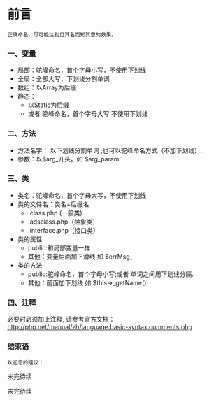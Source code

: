 前言
===
    正确命名，尽可能达到见其名而知其意的效果。

### 一、变量
* 局部：驼峰命名，首个字母小写，不使用下划线
* 全局：全部大写，下划线分割单词
* 数组：以Array为后缀
* 静态： 
     * 以Static为后缀
     * 或者 驼峰命名，首个字母大写 不使用下划线
     
### 二、方法
* 方法名字： 以下划线分割单词 ;也可以驼峰命名方式（不加下划线）.
* 参数：以$arg_开头。如 $arg_param

### 三、类
* 类名：驼峰命名，首个字母大写，不使用下划线
* 类的文件名：类名+后缀名
    * .class.php (一般类)
    * .adsclass.php（抽象类）
    * .interface.php（接口类）
* 类的属性
    * public:和局部变量一样
    * 其他：变量后面加下滑线 如 $errMsg_
* 类的方法
    * public:驼峰命名，首个字母小写;或者 单词之间用下划线分隔.
    * 其他：前面加下划线 如 $this->_getName();

### 四、注释

必要时必须加上注释,
请参考官方文档：http://php.net/manual/zh/language.basic-syntax.comments.php

### 结束语
    欢迎您的建议！

未完待续

未完待续
